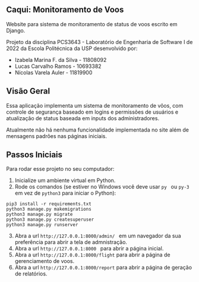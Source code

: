## Caqui: Monitoramento de Voos
Website para sistema de monitoramento de status de voos escrito em Django.

Projeto da disciplina PCS3643 - Laboratório de Engenharia de Software I de 2022 da Escola Politécnica da USP desenvolvido por:
  * Izabela Marina F. da Silva - 11808092
  * Lucas Carvalho Ramos - 10693382
  * Nícolas Varela Auler - 11819900

## Visão Geral
Essa aplicação implementa um sistema de monitoramento de vôos, com controle de segurança baseado em logins e permissões de usuários e atualização de status baseada em inputs dos administradores.

Atualmente não há nenhuma funcionalidade implementada no site além de mensagens padrões nas páginas iniciais.

## Passos Iniciais
Para rodar esse projeto no seu computador:
1.  Inicialize um ambiente virtual em Python.
2.  Rode os comandos (se estiver no Windows você deve usar  ```py ``` ou ```py-3``` em vez de ```python3``` para iniciar o Python):
```
pip3 install -r requirements.txt
python3 manage.py makemigrations
python3 manage.py migrate
python3 manage.py createsuperuser
python3 manage.py runserver
```
3. Abra a url ```http://127.0.0.1:8000/admin/ ``` em um navegador da sua preferência para abrir a tela de admnistração.
4. Abra a url ```http://127.0.0.1:8000 ``` para abrir a página inicial.
5. Abra a url ```http://127.0.0.1:8000/flight``` para abrir a página de gerenciamento de voos.
6. Abra a url ```http://127.0.0.1:8000/report``` para abrir a página de geração de relatórios.
